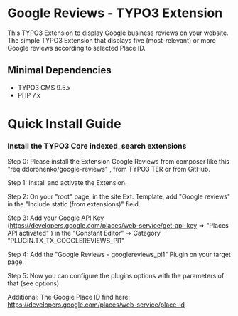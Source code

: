 # Google Reviews - TYPO3 Extension

This TYPO3 Extension to display Google business reviews on your website.
The simple TYPO3 Extension that displays five (most-relevant) or more Google reviews according to selected Place ID.

## Minimal Dependencies

* TYPO3 CMS 9.5.x
* PHP 7.x

# Quick Install Guide

### Install the TYPO3 Core indexed_search extensions

Step 0: Please install the Extension Google Reviews from composer like this "req ddoronenko/google-reviews" , from TYPO3 TER or from GitHub.

Step 1: Install and activate the Extension.

Step 2: On your "root" page, in the site Ext. Template, add "Google reviews" in the "Include static (from extensions)" field.

Step 3: Add your Google API Key (https://developers.google.com/places/web-service/get-api-key => "Places API activated" ) in the "Constant Editor" -> Category "PLUGIN.TX_TX_GOOGLEREVIEWS_PI1"

Step 4: Add the "Google Reviews - googlereviews_pi1" Plugin on your target page.

Step 5: Now you can configure the plugins options with the parameters of that (see options)

Additional: The Google Place ID find here: https://developers.google.com/places/web-service/place-id
